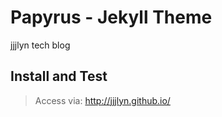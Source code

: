 # Papyrus - Jekyll Theme

jjjlyn tech blog

## Install and Test

> Access via: http://jjjlyn.github.io/

